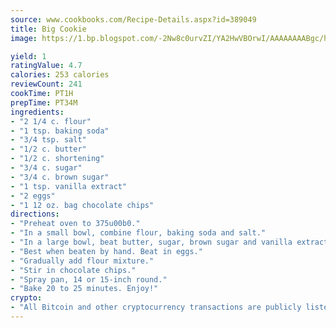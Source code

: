 ```yaml
---
source: www.cookbooks.com/Recipe-Details.aspx?id=389049
title: Big Cookie
image: https://1.bp.blogspot.com/-2Nw8c0urvZI/YA2HwVBOrwI/AAAAAAAABgc/hcoCuYbLRGghREWYfHLERS8jzKEXzVPXwCLcBGAsYHQ/s154/14.png

yield: 1
ratingValue: 4.7
calories: 253 calories
reviewCount: 241
cookTime: PT1H
prepTime: PT34M
ingredients:
- "2 1/4 c. flour"
- "1 tsp. baking soda"
- "3/4 tsp. salt"
- "1/2 c. butter"
- "1/2 c. shortening"
- "3/4 c. sugar"
- "3/4 c. brown sugar"
- "1 tsp. vanilla extract"
- "2 eggs"
- "1 12 oz. bag chocolate chips"
directions:
- "Preheat oven to 375u00b0."
- "In a small bowl, combine flour, baking soda and salt."
- "In a large bowl, beat butter, sugar, brown sugar and vanilla extract until creamy."
- "Best when beaten by hand. Beat in eggs."
- "Gradually add flour mixture."
- "Stir in chocolate chips."
- "Spray pan, 14 or 15-inch round."
- "Bake 20 to 25 minutes. Enjoy!"
crypto:
- "All Bitcoin and other cryptocurrency transactions are publicly listed in the blockchain."
---
```

